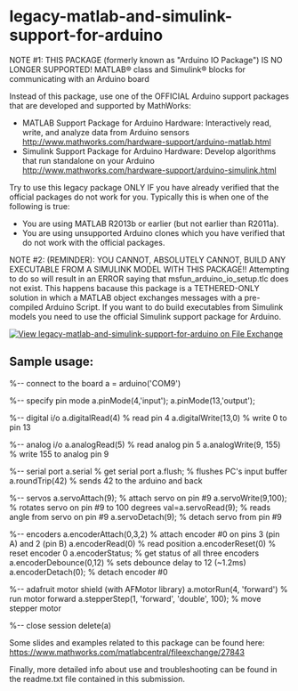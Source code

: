# legacy-matlab-and-simulink-support-for-arduino

NOTE #1: THIS PACKAGE (formerly known as "Arduino IO Package") IS NO LONGER SUPPORTED!
MATLAB&reg; class and Simulink&reg; blocks for communicating with an Arduino board

Instead of this package, use one of the OFFICIAL Arduino support packages that are developed and supported by MathWorks:
- MATLAB Support Package for Arduino Hardware: Interactively read, write, and analyze data from Arduino sensors
http://www.mathworks.com/hardware-support/arduino-matlab.html
- Simulink Support Package for Arduino Hardware: Develop algorithms that run standalone on your Arduino
http://www.mathworks.com/hardware-support/arduino-simulink.html

Try to use this legacy package ONLY IF you have already verified that the official packages do not work for you.
Typically this is when one of the following is true:
- You are using MATLAB R2013b or earlier (but not earlier than R2011a).
- You are using unsupported Arduino clones which you have verified that do not work with the official packages.

NOTE #2: (REMINDER): YOU CANNOT, ABSOLUTELY CANNOT, BUILD ANY EXECUTABLE FROM A SIMULINK MODEL WITH THIS PACKAGE!!
Attempting to do so will result in an ERROR saying that msfun_arduino_io_setup.tlc does not exist.
This happens bacause this package is a TETHERED-ONLY solution in which a MATLAB object exchanges messages with a pre-compiled Arduino Script.
If you want to do build executables from Simulink models you need to use the official Simulink support package for Arduino.

[![View legacy-matlab-and-simulink-support-for-arduino on File Exchange](https://www.mathworks.com/matlabcentral/images/matlab-file-exchange.svg)](https://www.mathworks.com/matlabcentral/fileexchange/32374-legacy-matlab-and-simulink-support-for-arduino)

Sample usage:
------------------

%-- connect to the board
a = arduino('COM9')

%-- specify pin mode
a.pinMode(4,'input');
a.pinMode(13,'output');

%-- digital i/o
a.digitalRead(4) % read pin 4
a.digitalWrite(13,0) % write 0 to pin 13

%-- analog i/o
a.analogRead(5) % read analog pin 5
a.analogWrite(9, 155) % write 155 to analog pin 9

%-- serial port
a.serial % get serial port
a.flush; % flushes PC's input buffer
a.roundTrip(42) % sends 42 to the arduino and back

%-- servos
a.servoAttach(9); % attach servo on pin #9
a.servoWrite(9,100); % rotates servo on pin #9 to 100 degrees
val=a.servoRead(9); % reads angle from servo on pin #9
a.servoDetach(9); % detach servo from pin #9

%-- encoders
a.encoderAttach(0,3,2) % attach encoder #0 on pins 3 (pin A) and 2 (pin B)
a.encoderRead(0) % read position
a.encoderReset(0) % reset encoder 0
a.encoderStatus; % get status of all three encoders
a.encoderDebounce(0,12) % sets debounce delay to 12 (~1.2ms)
a.encoderDetach(0); % detach encoder #0

%-- adafruit motor shield (with AFMotor library)
a.motorRun(4, 'forward') % run motor forward
a.stepperStep(1, 'forward', 'double', 100); % move stepper motor

%-- close session
delete(a)

Some slides and examples related to this package can be found here:
https://www.mathworks.com/matlabcentral/fileexchange/27843

Finally, more detailed info about use and troubleshooting can be found in the readme.txt file contained in this submission.
